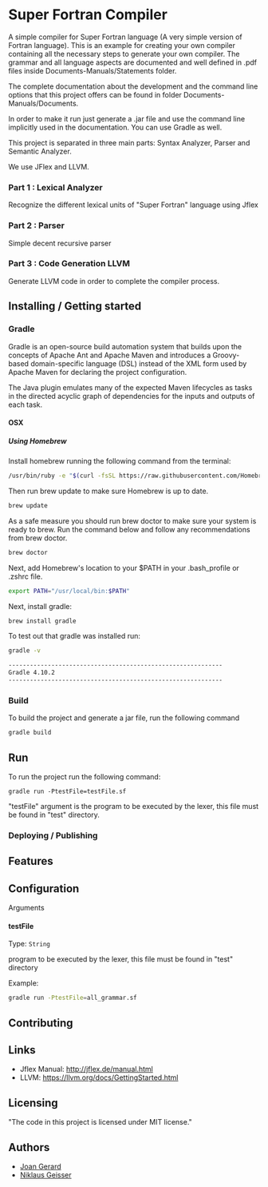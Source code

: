 # Super Fortran Compiler

A simple compiler for Super Fortran language (A very simple version of Fortran language). This is an 
example for creating your own compiler containing all the necessary steps to generate your 
own compiler. The grammar and 
all language aspects are documented and well defined in .pdf files inside Documents-Manuals/Statements folder.

The complete documentation about the development and the command line options that this project offers 
can be found in folder Documents-Manuals/Documents.

In order to make it run just generate a .jar file and use the command line implicitly used in the documentation.
You can use Gradle as well.

This project is separated in three main parts: Syntax Analyzer, Parser and Semantic Analyzer.

We use JFlex and LLVM.

### Part 1 : Lexical Analyzer ###
Recognize the different lexical units of "Super Fortran" language using Jflex

### Part 2 : Parser ###
Simple decent recursive parser

### Part 3 : Code Generation LLVM ###
Generate LLVM code in order to complete the compiler process.

## Installing / Getting started

### Gradle
Gradle is an open-source build automation system that builds upon the concepts of Apache Ant and Apache Maven and introduces a Groovy-based domain-specific language (DSL) instead of the XML form used by Apache Maven for declaring the project configuration. 

The Java plugin emulates many of the expected Maven lifecycles as tasks in the directed acyclic graph of dependencies for the inputs and outputs of each task. 
#### OSX

##### Using Homebrew

Install homebrew running the following command from the terminal:

```bash
/usr/bin/ruby -e "$(curl -fsSL https://raw.githubusercontent.com/Homebrew/install/master/install)"
```

Then run brew update to make sure Homebrew is up to date.

```bash
brew update
```

As a safe measure you should run brew doctor to make sure your system is ready to brew. Run the command below and follow any recommendations from brew doctor.

```bash
brew doctor
```

Next, add Homebrew's location to your $PATH in your .bash_profile or .zshrc file.

```bash
export PATH="/usr/local/bin:$PATH"
```

Next, install gradle:

```bash
brew install gradle
```
To test out that gradle was installed run:

```bash
gradle -v

------------------------------------------------------------
Gradle 4.10.2
------------------------------------------------------------

```

### Build

To build the project and generate a jar file, run the following command

```bash
gradle build
```

## Run

To run the project run the following command:

```shell
gradle run -PtestFile=testFile.sf
```

"testFile" argument is the program to be executed by the lexer, this file must be found in "test" directory.


### Deploying / Publishing



## Features


## Configuration

Arguments

#### testFile
Type: `String`  


program to be executed by the lexer, this file must be found in "test" directory

Example:
```bash
gradle run -PtestFile=all_grammar.sf
```

## Contributing



## Links

- Jflex Manual: http://jflex.de/manual.html
- LLVM: https://llvm.org/docs/GettingStarted.html


## Licensing

"The code in this project is licensed under MIT license."

## Authors

* [Joan Gerard](https://github.com/joangerard)
* [Niklaus Geisser](https://github.com/nik1168)
